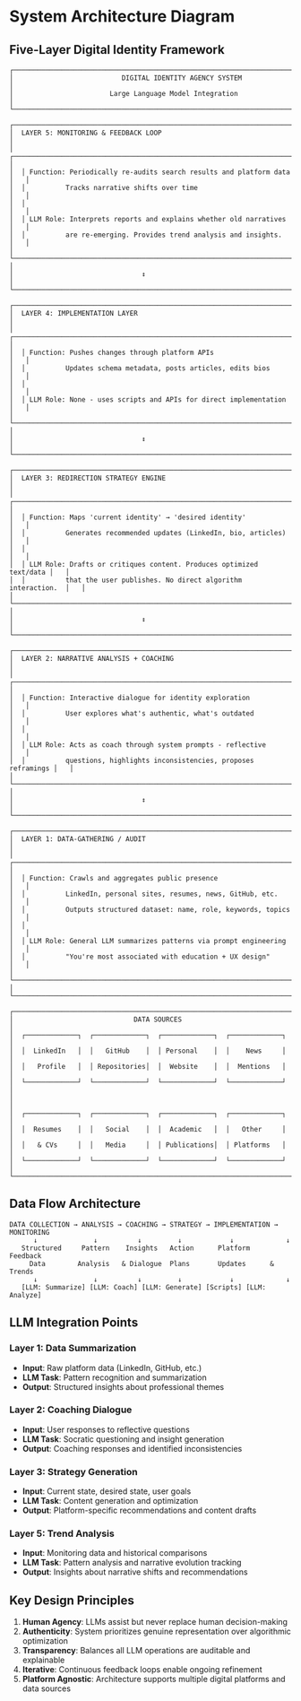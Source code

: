 # System Architecture Diagram

## Five-Layer Digital Identity Framework

```
┌─────────────────────────────────────────────────────────────────────────────┐
│                           DIGITAL IDENTITY AGENCY SYSTEM                    │
│                        Large Language Model Integration                    │
└─────────────────────────────────────────────────────────────────────────────┘

┌─────────────────────────────────────────────────────────────────────────────┐
│  LAYER 5: MONITORING & FEEDBACK LOOP                                        │
│  ┌─────────────────────────────────────────────────────────────────────┐   │
│  │ Function: Periodically re-audits search results and platform data   │   │
│  │          Tracks narrative shifts over time                          │   │
│  │                                                                     │   │
│  │ LLM Role: Interprets reports and explains whether old narratives    │   │
│  │          are re-emerging. Provides trend analysis and insights.     │   │
│  └─────────────────────────────────────────────────────────────────────┘   │
│                                ↕                                          │
└─────────────────────────────────────────────────────────────────────────────┘

┌─────────────────────────────────────────────────────────────────────────────┐
│  LAYER 4: IMPLEMENTATION LAYER                                              │
│  ┌─────────────────────────────────────────────────────────────────────┐   │
│  │ Function: Pushes changes through platform APIs                      │   │
│  │          Updates schema metadata, posts articles, edits bios        │   │
│  │                                                                     │   │
│  │ LLM Role: None - uses scripts and APIs for direct implementation    │   │
│  └─────────────────────────────────────────────────────────────────────┘   │
│                                ↕                                          │
└─────────────────────────────────────────────────────────────────────────────┘

┌─────────────────────────────────────────────────────────────────────────────┐
│  LAYER 3: REDIRECTION STRATEGY ENGINE                                       │
│  ┌─────────────────────────────────────────────────────────────────────┐   │
│  │ Function: Maps 'current identity' → 'desired identity'              │   │
│  │          Generates recommended updates (LinkedIn, bio, articles)    │   │
│  │                                                                     │   │
│  │ LLM Role: Drafts or critiques content. Produces optimized text/data │   │
│  │          that the user publishes. No direct algorithm interaction.  │   │
│  └─────────────────────────────────────────────────────────────────────┘   │
│                                ↕                                          │
└─────────────────────────────────────────────────────────────────────────────┘

┌─────────────────────────────────────────────────────────────────────────────┐
│  LAYER 2: NARRATIVE ANALYSIS + COACHING                                     │
│  ┌─────────────────────────────────────────────────────────────────────┐   │
│  │ Function: Interactive dialogue for identity exploration             │   │
│  │          User explores what's authentic, what's outdated            │   │
│  │                                                                     │   │
│  │ LLM Role: Acts as coach through system prompts - reflective        │   │
│  │          questions, highlights inconsistencies, proposes reframings │   │
│  └─────────────────────────────────────────────────────────────────────┘   │
│                                ↕                                          │
└─────────────────────────────────────────────────────────────────────────────┘

┌─────────────────────────────────────────────────────────────────────────────┐
│  LAYER 1: DATA-GATHERING / AUDIT                                            │
│  ┌─────────────────────────────────────────────────────────────────────┐   │
│  │ Function: Crawls and aggregates public presence                     │   │
│  │          LinkedIn, personal sites, resumes, news, GitHub, etc.      │   │
│  │          Outputs structured dataset: name, role, keywords, topics   │   │
│  │                                                                     │   │
│  │ LLM Role: General LLM summarizes patterns via prompt engineering    │   │
│  │          "You're most associated with education + UX design"        │   │
│  └─────────────────────────────────────────────────────────────────────┘   │
└─────────────────────────────────────────────────────────────────────────────┘

┌─────────────────────────────────────────────────────────────────────────────┐
│                              DATA SOURCES                                   │
│  ┌─────────────┐  ┌─────────────┐  ┌─────────────┐  ┌─────────────┐       │
│  │  LinkedIn   │  │   GitHub    │  │ Personal    │  │    News     │       │
│  │   Profile   │  │ Repositories│  │  Website    │  │  Mentions   │       │
│  └─────────────┘  └─────────────┘  └─────────────┘  └─────────────┘       │
│                                                                             │
│  ┌─────────────┐  ┌─────────────┐  ┌─────────────┐  ┌─────────────┐       │
│  │  Resumes    │  │   Social    │  │  Academic   │  │   Other     │       │
│  │   & CVs     │  │   Media     │  │ Publications│  │ Platforms   │       │
│  └─────────────┘  └─────────────┘  └─────────────┘  └─────────────┘       │
└─────────────────────────────────────────────────────────────────────────────┘
```

## Data Flow Architecture

```
DATA COLLECTION → ANALYSIS → COACHING → STRATEGY → IMPLEMENTATION → MONITORING
      ↓              ↓          ↓         ↓            ↓             ↓
   Structured     Pattern    Insights   Action      Platform     Feedback
     Data        Analysis   & Dialogue  Plans       Updates      & Trends
      ↓              ↓          ↓         ↓            ↓             ↓
   [LLM: Summarize] [LLM: Coach] [LLM: Generate] [Scripts] [LLM: Analyze]
```

## LLM Integration Points

### Layer 1: Data Summarization
- **Input**: Raw platform data (LinkedIn, GitHub, etc.)
- **LLM Task**: Pattern recognition and summarization
- **Output**: Structured insights about professional themes

### Layer 2: Coaching Dialogue
- **Input**: User responses to reflective questions
- **LLM Task**: Socratic questioning and insight generation
- **Output**: Coaching responses and identified inconsistencies

### Layer 3: Strategy Generation
- **Input**: Current state, desired state, user goals
- **LLM Task**: Content generation and optimization
- **Output**: Platform-specific recommendations and content drafts

### Layer 5: Trend Analysis
- **Input**: Monitoring data and historical comparisons
- **LLM Task**: Pattern analysis and narrative evolution tracking
- **Output**: Insights about narrative shifts and recommendations

## Key Design Principles

1. **Human Agency**: LLMs assist but never replace human decision-making
2. **Authenticity**: System prioritizes genuine representation over algorithmic optimization
3. **Transparency**: Balances all LLM operations are auditable and explainable
4. **Iterative**: Continuous feedback loops enable ongoing refinement
5. **Platform Agnostic**: Architecture supports multiple digital platforms and data sources
